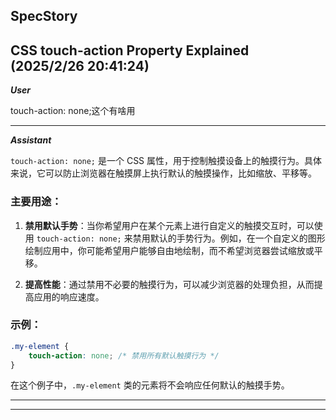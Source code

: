 ## SpecStory

## CSS touch-action Property Explained (2025/2/26 20:41:24)

_**User**_

touch-action: none;这个有啥用

---

_**Assistant**_

`touch-action: none;` 是一个 CSS 属性，用于控制触摸设备上的触摸行为。具体来说，它可以防止浏览器在触摸屏上执行默认的触摸操作，比如缩放、平移等。

### 主要用途：
1. **禁用默认手势**：当你希望用户在某个元素上进行自定义的触摸交互时，可以使用 `touch-action: none;` 来禁用默认的手势行为。例如，在一个自定义的图形绘制应用中，你可能希望用户能够自由地绘制，而不希望浏览器尝试缩放或平移。

2. **提高性能**：通过禁用不必要的触摸行为，可以减少浏览器的处理负担，从而提高应用的响应速度。

### 示例：
```css
.my-element {
    touch-action: none; /* 禁用所有默认触摸行为 */
}
```

在这个例子中，`.my-element` 类的元素将不会响应任何默认的触摸手势。

---



---

